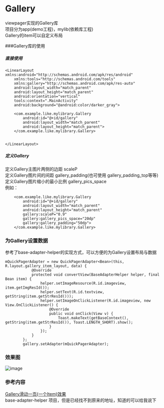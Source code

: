 # Gallery
viewpager实现的Gallery库  
项目分为app(demo工程)，mylib(依赖库工程)  
Gallery的item可以自定义布局

###Gallery库的使用
##### 直接使用

```
<LinearLayout xmlns:android="http://schemas.android.com/apk/res/android"
    xmlns:tools="http://schemas.android.com/tools"
    xmlns:gallery="http://schemas.android.com/apk/res-auto"
    android:layout_width="match_parent"
    android:layout_height="match_parent"
    android:orientation="vertical"
    tools:context=".MainActivity"
    android:background="@android:color/darker_gray">

    <com.example.like.mylibrary.Gallery
        android:id="@+id/gallery"
        android:layout_width="match_parent"
        android:layout_height="match_parent">
    </com.example.like.mylibrary.Gallery>


</LinearLayout>
```

##### 定义Gallery  

定义Gallery主图片两侧的边距   scaleP  
定义Gallery图片间的间距       gallery_padding(也可使用 gallery_padding_top等等)  
定义Gallery图片缩小的最小比例 gallery_pics_space  
例如：
```
    <com.example.like.mylibrary.Gallery
        android:id="@+id/gallery"
        android:layout_width="match_parent"
        android:layout_height="match_parent"
        gallery:scaleP="0.9"
        gallery:gallery_pics_space="20dp"
        gallery:gallery_padding="50dp">
    </com.example.like.mylibrary.Gallery>
```  
### 为Gallery设置数据
参考了base-adapter-helper的实现方式，可以方便的为Gallery设置布局与数据
```
mQuickPagerAdapter = new QuickPagerAdapter<Bean>(this, R.layout.gallery_item_layout, data) {
            @Override
            protected void convertView(BaseAdapterHelper helper, final Bean item) {
                helper.setImageResource(R.id.imageview, item.getImgResId());
                helper.setText(R.id.textview, getString(item.getStrResId()));
                helper.setImageOnClickListener(R.id.imageview, new View.OnClickListener() {
                    @Override
                    public void onClick(View v) {
                        Toast.makeText(getBaseContext(), getString(item.getStrResId()), Toast.LENGTH_SHORT).show();
                    }
                });
            }
        };
        gallery.setAdapter(mQuickPagerAdapter);
```  


### 效果图

![image](https://github.com/achenglike/Gallery/raw/master/pic/GIF.gif)


### 参考内容
[Gallery滑动一页(一个Item)效果](http://www.trinea.cn/android/gallery-scroll-one-page/)   
base-adapter-helper 项目，但是已经找不到原来的地址，知道的可以给我说下

